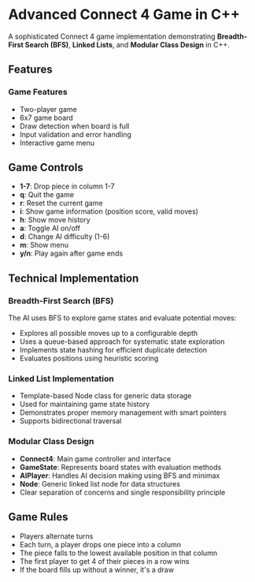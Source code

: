 # Advanced Connect 4 Game in C++

A sophisticated Connect 4 game implementation demonstrating **Breadth-First Search (BFS)**, **Linked Lists**, and **Modular Class Design** in C++.

## Features

### Game Features
- Two-player game 
- 6x7 game board 
- Draw detection when board is full
- Input validation and error handling
- Interactive game menu

## Game Controls

- **1-7**: Drop piece in column 1-7
- **q**: Quit the game
- **r**: Reset the current game
- **i**: Show game information (position score, valid moves)
- **h**: Show move history
- **a**: Toggle AI on/off
- **d**: Change AI difficulty (1-6)
- **m**: Show menu
- **y/n**: Play again after game ends

## Technical Implementation

### Breadth-First Search (BFS)
The AI uses BFS to explore game states and evaluate potential moves:
- Explores all possible moves up to a configurable depth
- Uses a queue-based approach for systematic state exploration
- Implements state hashing for efficient duplicate detection
- Evaluates positions using heuristic scoring

### Linked List Implementation
- Template-based Node class for generic data storage
- Used for maintaining game state history
- Demonstrates proper memory management with smart pointers
- Supports bidirectional traversal

### Modular Class Design
- **Connect4**: Main game controller and interface
- **GameState**: Represents board states with evaluation methods
- **AIPlayer**: Handles AI decision making using BFS and minimax
- **Node**: Generic linked list node for data structures
- Clear separation of concerns and single responsibility principle


## Game Rules

- Players alternate turns
- Each turn, a player drops one piece into a column
- The piece falls to the lowest available position in that column
- The first player to get 4 of their pieces in a row wins
- If the board fills up without a winner, it's a draw

